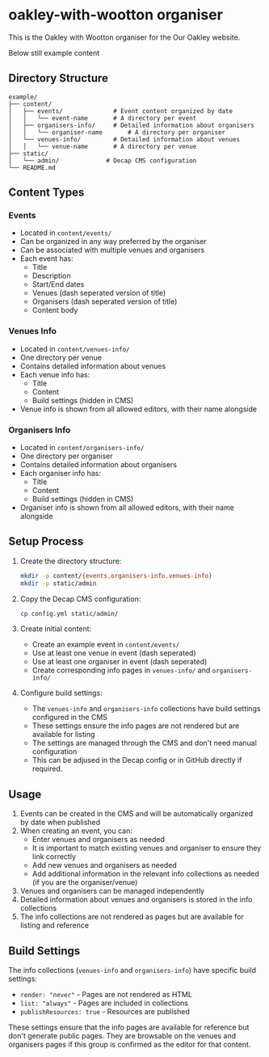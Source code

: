 # oakley-with-wootton organiser

This is the Oakley with Wootton organiser for the Our Oakley website.

Below still example content

## Directory Structure

```
example/
├── content/
│   ├── events/              # Event content organized by date
│   │   └── event-name       # A directory per event
│   ├── organisers-info/     # Detailed information about organisers
│   │   └── organiser-name       # A directory per organiser
│   └── venues-info/         # Detailed information about venues
│   │   └── venue-name       # A directory per venue
├── static/
│   └── admin/             # Decap CMS configuration
└── README.md
```

## Content Types

### Events
- Located in `content/events/`
- Can be organized in any way preferred by the organiser
- Can be associated with multiple venues and organisers
- Each event has:
  - Title
  - Description
  - Start/End dates
  - Venues (dash seperated version of title)
  - Organisers (dash seperated version of title)
  - Content body

### Venues Info
- Located in `content/venues-info/`
- One directory per venue
- Contains detailed information about venues
- Each venue info has:
  - Title
  - Content
  - Build settings (hidden in CMS)
- Venue info is shown from all allowed editors, with their name alongside

### Organisers Info
- Located in `content/organisers-info/`
- One directory per organiser
- Contains detailed information about organisers
- Each organiser info has:
  - Title
  - Content
  - Build settings (hidden in CMS)
- Organiser info is shown from all allowed editors, with their name alongside

## Setup Process

1. Create the directory structure:
   ```bash
   mkdir -p content/{events,organisers-info,venues-info}
   mkdir -p static/admin
   ```

2. Copy the Decap CMS configuration:
   ```bash
   cp config.yml static/admin/
   ```

3. Create initial content:
   - Create an example event in `content/events/`
   - Use at least one venue in event (dash seperated)
   - Use at least one organiser in event (dash seperated)
   - Create corresponding info pages in `venues-info/` and `organisers-info/`

4. Configure build settings:
   - The `venues-info` and `organisers-info` collections have build settings configured in the CMS
   - These settings ensure the info pages are not rendered but are available for listing
   - The settings are managed through the CMS and don't need manual configuration
   - This can be adjused in the Decap config or in GitHub directly if required.

## Usage

1. Events can be created in the CMS and will be automatically organized by date when published
2. When creating an event, you can:
   - Enter venues and organisers as needed
   - It is important to match existing venues and organiser to ensure they link correctly
   - Add new venues and organisers as needed
   - Add additional information in the relevant info collections as needed (if you are the organiser/venue)
3. Venues and organisers can be managed independently
4. Detailed information about venues and organisers is stored in the info collections
5. The info collections are not rendered as pages but are available for listing and reference

## Build Settings

The info collections (`venues-info` and `organisers-info`) have specific build settings:
- `render: "never"` - Pages are not rendered as HTML
- `list: "always"` - Pages are included in collections
- `publishResources: true` - Resources are published

These settings ensure that the info pages are available for reference but don't generate public pages. They are browsable on the venues and organisers pages if this group is confirmed as the editor for that content.
